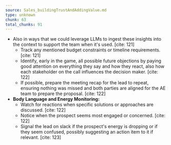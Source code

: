 ```yaml
---
source: Sales_buildingTrustAndAddingValue.md
type: unknown
chunk: 63
total_chunks: 91
---
```


* Also in ways that we could leverage LLMs to ingest these insights into the context to support the team when it's used. [cite: 121]
    * Track any mentioned budget constraints or timeline requirements. [cite: 121]
    * Identify, early in the game, all possible future objections by paying good attention on everything they say and how they react, also how each stakeholder on the call influences the decision maker. [cite: 122]
    * If possible, prepare the meeting recap for the lead to repeat, ensuring nothing was missed and both parties are aligned for the AE team to prepare the proposal. [cite: 122]
* **Body Language and Energy Monitoring:**
    * Watch for reactions when specific solutions or approaches are discussed. [cite: 122]
    * Notice when the prospect seems most engaged or concerned. [cite: 122]
    * Signal the lead on slack if the prospect's energy is dropping or if they seem confused, possibly suggesting an action item to it if relevant. [cite: 123]